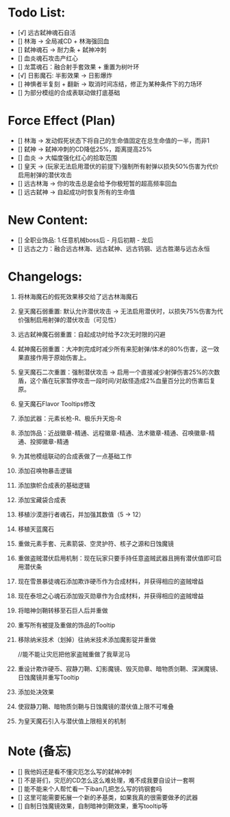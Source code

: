 # Todo List:
- [√] 远古弑神魂石自活
- [] 林海 -> 全局减CD + 林海强回血
- [] 弑神魂石 -> 耐力条 + 弑神冲刺
- [] 血炎魂石攻击产红心
- [] 龙蒿魂石：融合射手套效果 + 重置为树叶环
- [√] 日影魔石: 半影效果 -> 日影爆炸
- [] 神惧者半复刻 + 翻新 -> 取消时间冻结，修正为某种条件下的力场环
- [] 为部分模组的合成表联动做打底基础

# Force Effect (Plan)
- [] 林海 -> 发动假死状态下将自己的生命值固定在总生命值的一半，而非1
- [] 弑神 -> 弑神冲刺的CD降低25%，距离提高25%
- [] 血炎 -> 大幅度强化红心的拾取范围
- [] 皇天 -> (玩家无法启用潜伏的前提下)强制所有射弹以损失50%伤害为代价启用射弹的潜伏攻击
- [] 远古林海 -> 你的攻击总是会给予你极短暂的超高频率回血
- [] 远古弑神 -> 自起成功时恢复所有的生命值
# New Content:

- [] 全职业饰品: 1.任意机械boss后 - 月后初期 - 龙后
- [] 远古之力：融合远古林海、远古弑神、远古钨钢、远古胜潮与远古永恒
  
# Changelogs:
1. 将林海魔石的假死效果移交给了远古林海魔石
2. 皇天魔石弱重置: 默认允许潜伏攻击 -> 无法启用潜伏时，以损失75%伤害为代价强制启用射弹的潜伏攻击（可见性）
3. 远古弑神魔石弱重置：自起成功时给予2次无时限的闪避
4. 弑神魔石弱重置：大冲刺完成时减少所有来犯射弹/体术的80%伤害，这一效果直接作用于原始伤害上。
5. 皇天魔石二次重置：强制潜伏攻击 -> 启用一个直接减少射弹伤害25%的次数盾，这个盾在玩家暂停攻击一段时间/对敌怪造成2%血量百分比的伤害后复原。
6. 皇天魔石Flavor Tooltips修改
7. 添加武器：元素长枪-R、极乐升天炮-R
8. 添加饰品：近战徽章-精通、远程徽章-精通、法术徽章-精通、召唤徽章-精通、投掷徽章-精通
9. 为其他模组联动的合成表做了一点基础工作
10. 添加召唤物暴击逻辑
11. 添加旗帜合成表的基础逻辑
12. 添加宝藏袋合成表
13. 移植沙漠游行者魂石，并加强其数值（5 -> 12）
14. 移植天蓝魔石
15. 重做元素手套、元素箭袋、空灵护符、核子之源和日蚀魔镜
16. 重做盗贼潜伏启用机制：现在玩家只要手持任意盗贼武器且拥有潜伏值即可启用潜伏条
17. 现在雪景暴徒魂石添加欺诈硬币作为合成材料，并获得相应的盗贼增益
18. 现在泰坦之心魂石添加毁灭勋章作为合成材料，并获得相应的盗贼增益
19. 将暗神剑鞘转移至石巨人后并重做
20. 重写所有被提及重做的饰品的Tooltip
21. 移除纳米技术（划掉）往纳米技术添加魔影锭并重做
    
    //能不能让灾厄把他家盗贼重做了我草泥马
22. 重设计欺诈硬币、寂静刀鞘、幻影魔镜、毁灭勋章、暗物质剑鞘、深渊魔镜、日蚀魔镜并重写Tooltip
23. 添加处决效果
24. 使寂静刀鞘、暗物质剑鞘与日蚀魔镜的潜伏值上限不可堆叠
25. 为皇天魔石引入与潜伏值上限相关的机制


# Note (备忘)
- [] 我他妈还是看不懂灾厄怎么写的弑神冲刺
- [] 不是哥们，灾厄的CD怎么这么难处理，难不成我要自设计一套啊
- [] 能不能来个人帮忙看一下iban几把怎么写的钨钢套吗
- [] 这里可能需要拓展一个新的矛基类，如果我真的很需要做矛的武器
- [] 自制日蚀魔镜效果，自制暗神剑鞘效果，重写tooltip等
